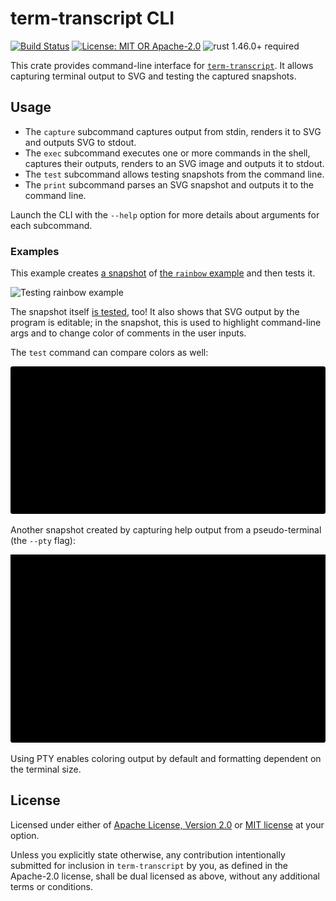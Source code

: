 # term-transcript CLI

[![Build Status](https://github.com/slowli/term-transcript/workflows/Rust/badge.svg?branch=master)](https://github.com/slowli/term-transcript/actions)
[![License: MIT OR Apache-2.0](https://img.shields.io/badge/License-MIT%2FApache--2.0-blue)](https://github.com/slowli/term-transcript#license)
![rust 1.46.0+ required](https://img.shields.io/badge/rust-1.46.0+-blue.svg?label=Required%20Rust)

This crate provides command-line interface for [`term-transcript`]. It allows capturing
terminal output to SVG and testing the captured snapshots.

## Usage

- The `capture` subcommand captures output from stdin, renders it to SVG and
  outputs SVG to stdout.
- The `exec` subcommand executes one or more commands in the shell, captures
  their outputs, renders to an SVG image and outputs it to stdout.
- The `test` subcommand allows testing snapshots from the command line.
- The `print` subcommand parses an SVG snapshot and outputs it to the command line.

Launch the CLI with the `--help` option for more details about arguments
for each subcommand.

### Examples

This example creates [a snapshot][snapshot-link]
of [the `rainbow` example][rainbow-example-link] and then tests it.

![Testing rainbow example][test-snapshot-link]

The snapshot itself [is tested][test-link], too! It also shows
that SVG output by the program is editable; in the snapshot, this is used to
highlight command-line args and to change color of comments in the user inputs.

The `test` command can compare colors as well:

![Testing color match][test-color-snapshot-link]

Another snapshot created by capturing help output from a pseudo-terminal
(the `--pty` flag):

![Output of `test-transcript --help`][help-snapshot-link]

Using PTY enables coloring output by default and formatting dependent
on the terminal size.

## License

Licensed under either of [Apache License, Version 2.0](LICENSE-APACHE)
or [MIT license](LICENSE-MIT) at your option.

Unless you explicitly state otherwise, any contribution intentionally submitted
for inclusion in `term-transcript` by you, as defined in the Apache-2.0 license,
shall be dual licensed as above, without any additional terms or conditions. 

[`term-transcript`]: https://crates.io/crates/term-transcript
[snapshot-link]: https://github.com/slowli/term-transcript/blob/master/examples/rainbow.svg
[rainbow-example-link]: https://github.com/slowli/term-transcript/tree/master/e2e-tests/rainbow
[test-snapshot-link]: https://github.com/slowli/term-transcript/raw/HEAD/cli/tests/snapshots/test.svg?sanitize=true
<!-- FIXME: change link similarly to `test-snapshot-link` -->
[test-color-snapshot-link]: tests/snapshots/test-fail.svg
[test-link]: https://github.com/slowli/term-transcript/blob/master/cli/tests/e2e.rs
<!-- FIXME: change link similarly to `test-snapshot-link` -->
[help-snapshot-link]: tests/snapshots/help.svg
